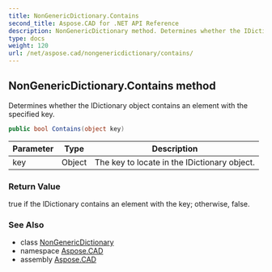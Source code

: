 ```yaml
---
title: NonGenericDictionary.Contains
second_title: Aspose.CAD for .NET API Reference
description: NonGenericDictionary method. Determines whether the IDictionary object contains an element with the specified key
type: docs
weight: 120
url: /net/aspose.cad/nongenericdictionary/contains/
---
```

## NonGenericDictionary.Contains method

Determines whether the IDictionary object contains an element with the specified key.

```csharp
public bool Contains(object key)
```

| Parameter | Type | Description |
| --- | --- | --- |
| key | Object | The key to locate in the IDictionary object. |

### Return Value

true if the IDictionary contains an element with the key; otherwise, false.

### See Also

* class [NonGenericDictionary](../)
* namespace [Aspose.CAD](../../nongenericdictionary/)
* assembly [Aspose.CAD](../../../)


